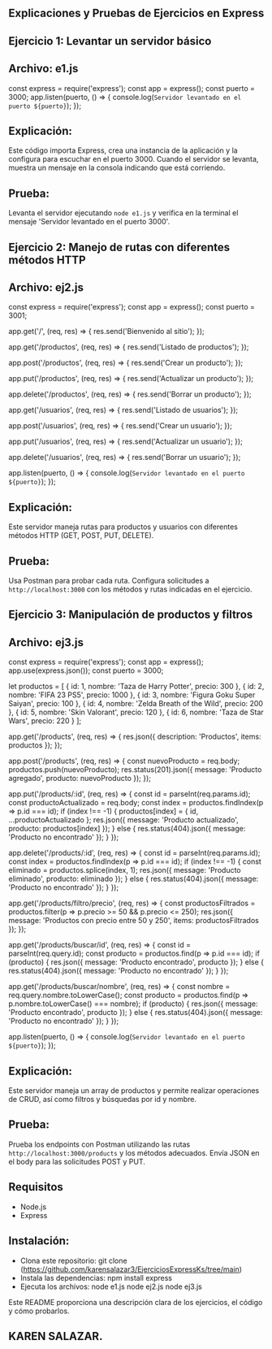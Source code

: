## Explicaciones y Pruebas de Ejercicios en Express
## Ejercicio 1: Levantar un servidor básico
## Archivo: e1.js
const express = require('express');
const app = express();
const puerto = 3000;
app.listen(puerto, () => {
 console.log(`Servidor levantado en el puerto ${puerto}`);
});
## Explicación: 
Este código importa Express, crea una instancia de la aplicación y la configura para
escuchar en el puerto 3000. Cuando el servidor se levanta, muestra un mensaje en la consola
indicando que está corriendo.
## Prueba: 
Levanta el servidor ejecutando `node e1.js` y verifica en la terminal el mensaje 'Servidor
levantado en el puerto 3000'.

## Ejercicio 2: Manejo de rutas con diferentes métodos HTTP
## Archivo: ej2.js
const express = require('express');
const app = express();
const puerto = 3001;

app.get('/', (req, res) => {
  res.send('Bienvenido al sitio');
});

app.get('/productos', (req, res) => {
  res.send('Listado de productos');
});

app.post('/productos', (req, res) => {
  res.send('Crear un producto');
});

app.put('/productos', (req, res) => {
  res.send('Actualizar un producto');
});

app.delete('/productos', (req, res) => {
  res.send('Borrar un producto');
});

app.get('/usuarios', (req, res) => {
  res.send('Listado de usuarios');
});

app.post('/usuarios', (req, res) => {
  res.send('Crear un usuario');
});

app.put('/usuarios', (req, res) => {
  res.send('Actualizar un usuario');
});

app.delete('/usuarios', (req, res) => {
  res.send('Borrar un usuario');
});

app.listen(puerto, () => {
  console.log(`Servidor levantado en el puerto ${puerto}`);
});


 ## Explicación: 
 Este servidor maneja rutas para productos y usuarios con diferentes métodos HTTP
(GET, POST, PUT, DELETE).
## Prueba: 
Usa Postman para probar cada ruta. Configura solicitudes a `http://localhost:3000` con los
métodos y rutas indicadas en el ejercicio.

## Ejercicio 3: Manipulación de productos y filtros
## Archivo: ej3.js
const express = require('express');
const app = express();
app.use(express.json());
const puerto = 3000;

let productos = [
  { id: 1, nombre: 'Taza de Harry Potter', precio: 300 },
  { id: 2, nombre: 'FIFA 23 PS5', precio: 1000 },
  { id: 3, nombre: 'Figura Goku Super Saiyan', precio: 100 },
  { id: 4, nombre: 'Zelda Breath of the Wild', precio: 200 },
  { id: 5, nombre: 'Skin Valorant', precio: 120 },
  { id: 6, nombre: 'Taza de Star Wars', precio: 220 }
];

app.get('/products', (req, res) => {
  res.json({
    description: 'Productos',
    items: productos
  });
});

app.post('/products', (req, res) => {
  const nuevoProducto = req.body;
  productos.push(nuevoProducto);
  res.status(201).json({ message: 'Producto agregado', producto: nuevoProducto });
});

app.put('/products/:id', (req, res) => {
  const id = parseInt(req.params.id);
  const productoActualizado = req.body;
  const index = productos.findIndex(p => p.id === id);
  if (index !== -1) {
    productos[index] = { id, ...productoActualizado };
    res.json({ message: 'Producto actualizado', producto: productos[index] });
  } else {
    res.status(404).json({ message: 'Producto no encontrado' });
  }
});

app.delete('/products/:id', (req, res) => {
  const id = parseInt(req.params.id);
  const index = productos.findIndex(p => p.id === id);
  if (index !== -1) {
    const eliminado = productos.splice(index, 1);
    res.json({ message: 'Producto eliminado', producto: eliminado });
  } else {
    res.status(404).json({ message: 'Producto no encontrado' });
  }
});

app.get('/products/filtro/precio', (req, res) => {
  const productosFiltrados = productos.filter(p => p.precio >= 50 && p.precio <= 250);
  res.json({ message: 'Productos con precio entre 50 y 250', items: productosFiltrados });
});

app.get('/products/buscar/id', (req, res) => {
  const id = parseInt(req.query.id);
  const producto = productos.find(p => p.id === id);
  if (producto) {
    res.json({ message: 'Producto encontrado', producto });
  } else {
    res.status(404).json({ message: 'Producto no encontrado' });
  }
});

app.get('/products/buscar/nombre', (req, res) => {
  const nombre = req.query.nombre.toLowerCase();
  const producto = productos.find(p => p.nombre.toLowerCase() === nombre);
  if (producto) {
    res.json({ message: 'Producto encontrado', producto });
  } else {
    res.status(404).json({ message: 'Producto no encontrado' });
  }
});

app.listen(puerto, () => {
  console.log(`Servidor levantado en el puerto ${puerto}`);
});

## Explicación: 
Este servidor maneja un array de productos y permite realizar operaciones de CRUD,
así como filtros y búsquedas por id y nombre.
## Prueba: 
Prueba los endpoints con Postman utilizando las rutas `http://localhost:3000/products` y los
métodos adecuados. Envía JSON en el body para las solicitudes POST y PUT.

## Requisitos
- Node.js
- Express

## Instalación:
- Clona este repositorio:
git clone (https://github.com/karensalazar3/EjerciciosExpressKs/tree/main)
- Instala las dependencias:
npm install express
- Ejecuta los archivos:
node e1.js
node ej2.js
node ej3.js


Este README proporciona una descripción clara de los ejercicios, el código y cómo probarlos.
## KAREN SALAZAR.
